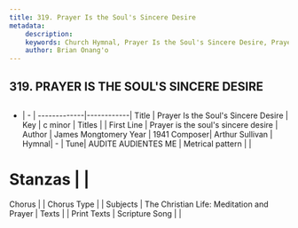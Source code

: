 ```yaml
---
title: 319. Prayer Is the Soul's Sincere Desire
metadata:
    description: 
    keywords: Church Hymnal, Prayer Is the Soul's Sincere Desire, Prayer is the soul&#039;s sincere desire, 
    author: Brian Onang'o
---
```



## 319. PRAYER IS THE SOUL'S SINCERE DESIRE

```txt

```

- |   -  |
-------------|------------|
Title | Prayer Is the Soul's Sincere Desire |
Key | c minor |
Titles |  |
First Line | Prayer is the soul&#039;s sincere desire |
Author | James Mongtomery
Year | 1941
Composer| Arthur Sullivan |
Hymnal|  - |
Tune| AUDITE AUDIENTES ME |
Metrical pattern | |
# Stanzas |  |
Chorus |  |
Chorus Type |  |
Subjects | The Christian Life: Meditation and Prayer |
Texts |  |
Print Texts | 
Scripture Song |  |
  
